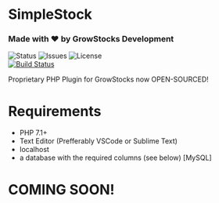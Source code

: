 # SimpleStock
### Made with &hearts; by GrowStocks Development
![Status](https://img.shields.io/badge/Status-BETA-blue.svg?style=for-the-badge&logo=appveyor)
![Issues](https://img.shields.io/github/issues/MatteuGT/SimpleStock.svg?style=for-the-badge&logo=appveyor)
![License](https://img.shields.io/github/license/MatteuGT/SimpleStock.svg?style=for-the-badge&logo=appveyor)<br>
[![Build Status](https://travis-ci.org/MatteuGT/SimpleStock.svg?branch=master)](https://travis-ci.org/MatteuGT/SimpleStock)

Proprietary PHP Plugin for GrowStocks now OPEN-SOURCED!

# Requirements
* PHP 7.1+
* Text Editor (Prefferably VSCode or Sublime Text)
* localhost
* a database with the required columns (see below) [MySQL]

# COMING SOON!
